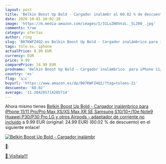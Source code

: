 ```yaml
---
layout: post
title: 'Belkin Boost Up Bold - Cargador inalámbr al 60.02 % de descuento'
date: 2020-10-01 10:02:20
image: 'https://m.media-amazon.com/images/I/31LuZWOVnzL._SL200_.jpg'
comments: true
category: ofertas
author: ring
slug: 'B07KWFZ4Q2-es Belkin Boost Up Bold - Cargador inalámbrico para iPhone...'
tags: tole.es, iphone
actualPrice: 9.99 EUR
currency: EUR
price: 9.99
comparePrice: 24.99 EUR
prodname: 'Belkin Boost Up Bold - Cargador inalámbrico  para iPhone 11/11 Pro/Pro Max  XS/XS Max  XR  SE  Samsung S10/10+/10e  Note9  Huawei P30/P30 Pro  LG y otros  Airpods  - adaptador de corriente no incluido'
country: 'es'
flag: '🇪🇸'
buyurl: 'https://www.amazon.es/dp/B07KWFZ4Q2/?tag=tolees-21'
descuento: '60.02'
average: '11.204285714285714'
---
```


Ahora mismo tienes [Belkin Boost Up Bold - Cargador inalámbrico  para iPhone 11/11 Pro/Pro Max  XS/XS Max  XR  SE  Samsung S10/10+/10e  Note9  Huawei P30/P30 Pro  LG y otros  Airpods  - adaptador de corriente no incluido](https://www.amazon.es/dp/B07KWFZ4Q2/?tag=tolees-21) a 9.99 EUR (original: 24.99 EUR) (60.02 %  de descuento) en el siguiente enlace!

[![Belkin Boost Up Bold - Cargador inalámbr](https://m.media-amazon.com/images/I/31LuZWOVnzL._SL200_.jpg)](https://www.amazon.es/dp/B07KWFZ4Q2/?tag=tolees-21)

🔎:


[🛒 Visítala!!!](https://www.amazon.es/dp/B07KWFZ4Q2/?tag=tolees-21)
